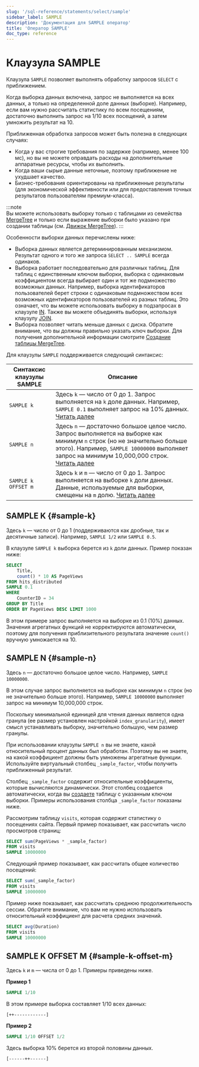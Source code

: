 ```yaml
---
slug: '/sql-reference/statements/select/sample'
sidebar_label: SAMPLE
description: 'Документация для SAMPLE оператор'
title: 'Оператор SAMPLE'
doc_type: reference
---
```

# Клаузула SAMPLE

Клаузула `SAMPLE` позволяет выполнять обработку запросов `SELECT` с приближением.

Когда выборка данных включена, запрос не выполняется на всех данных, а только на определенной доле данных (выборке). Например, если вам нужно рассчитать статистику по всем посещениям, достаточно выполнить запрос на 1/10 всех посещений, а затем умножить результат на 10.

Приближенная обработка запросов может быть полезна в следующих случаях:

- Когда у вас строгие требования по задержке (например, менее 100 мс), но вы не можете оправдать расходы на дополнительные аппаратные ресурсы, чтобы их выполнить.
- Когда ваши сырые данные неточные, поэтому приближение не ухудшает качество.
- Бизнес-требования ориентированы на приближенные результаты (для экономической эффективности или для предоставления точных результатов пользователям премиум-класса).

:::note    
Вы можете использовать выборку только с таблицами из семейства [MergeTree](../../../engines/table-engines/mergetree-family/mergetree.md) и только если выражение выборки было указано при создании таблицы (см. [Движок MergeTree](../../../engines/table-engines/mergetree-family/mergetree.md#table_engine-mergetree-creating-a-table)).
:::

Особенности выборки данных перечислены ниже:

- Выборка данных является детерминированным механизмом. Результат одного и того же запроса `SELECT .. SAMPLE` всегда одинаков.
- Выборка работает последовательно для различных таблиц. Для таблиц с единственным ключом выборки, выборка с одинаковым коэффициентом всегда выбирает один и тот же подмножество возможных данных. Например, выборка идентификаторов пользователей берет строки с одинаковым подмножеством всех возможных идентификаторов пользователей из разных таблиц. Это означает, что вы можете использовать выборку в подзапросах в клаузуле [IN](../../../sql-reference/operators/in.md). Также вы можете объединять выборки, используя клаузулу [JOIN](../../../sql-reference/statements/select/join.md).
- Выборка позволяет читать меньше данных с диска. Обратите внимание, что вы должны правильно указать ключ выборки. Для получения дополнительной информации смотрите [Создание таблицы MergeTree](../../../engines/table-engines/mergetree-family/mergetree.md#table_engine-mergetree-creating-a-table).

Для клаузулы `SAMPLE` поддерживается следующий синтаксис:

| Синтаксис клаузулы SAMPLE | Описание                                                                                                                                                                                                                                    |
|---------------------------|---------------------------------------------------------------------------------------------------------------------------------------------------------------------------------------------------------------------------------------------|
| `SAMPLE k`                | Здесь `k` — число от 0 до 1. Запрос выполняется на `k` доле данных. Например, `SAMPLE 0.1` выполняет запрос на 10% данных. [Читать далее](#sample-k)                                                                                          |
| `SAMPLE n`                | Здесь `n` — достаточно большое целое число. Запрос выполняется на выборке как минимум `n` строк (но не значительно больше этого). Например, `SAMPLE 10000000` выполняет запрос на минимум 10,000,000 строк. [Читать далее](#sample-n)       |
| `SAMPLE k OFFSET m`      | Здесь `k` и `m` — число от 0 до 1. Запрос выполняется на выборке `k` доли данных. Данные, используемые для выборки, смещены на `m` долю. [Читать далее](#sample-k-offset-m)                                                                         |

## SAMPLE K {#sample-k}

Здесь `k` — число от 0 до 1 (поддерживаются как дробные, так и десятичные записи). Например, `SAMPLE 1/2` или `SAMPLE 0.5`.

В клаузуле `SAMPLE k` выборка берется из `k` доли данных. Пример показан ниже:

```sql
SELECT
    Title,
    count() * 10 AS PageViews
FROM hits_distributed
SAMPLE 0.1
WHERE
    CounterID = 34
GROUP BY Title
ORDER BY PageViews DESC LIMIT 1000
```

В этом примере запрос выполняется на выборке из 0.1 (10%) данных. Значения агрегатных функций не корректируются автоматически, поэтому для получения приблизительного результата значение `count()` вручную умножается на 10.

## SAMPLE N {#sample-n}

Здесь `n` — достаточно большое целое число. Например, `SAMPLE 10000000`.

В этом случае запрос выполняется на выборке как минимум `n` строк (но не значительно больше этого). Например, `SAMPLE 10000000` выполняет запрос на минимум 10,000,000 строк.

Поскольку минимальной единицей для чтения данных является одна гранула (ее размер установлен настройкой `index_granularity`), имеет смысл устанавливать выборку, значительно большую, чем размер гранулы.

При использовании клаузулы `SAMPLE n` вы не знаете, какой относительный процент данных был обработан. Поэтому вы не знаете, на какой коэффициент должны быть умножены агрегатные функции. Используйте виртуальный столбец `_sample_factor`, чтобы получить приближенный результат.

Столбец `_sample_factor` содержит относительные коэффициенты, которые вычисляются динамически. Этот столбец создается автоматически, когда вы [создаете](../../../engines/table-engines/mergetree-family/mergetree.md#table_engine-mergetree-creating-a-table) таблицу с указанным ключом выборки. Примеры использования столбца `_sample_factor` показаны ниже.

Рассмотрим таблицу `visits`, которая содержит статистику о посещениях сайта. Первый пример показывает, как рассчитать число просмотров страниц:

```sql
SELECT sum(PageViews * _sample_factor)
FROM visits
SAMPLE 10000000
```

Следующий пример показывает, как рассчитать общее количество посещений:

```sql
SELECT sum(_sample_factor)
FROM visits
SAMPLE 10000000
```

Пример ниже показывает, как рассчитать среднюю продолжительность сессии. Обратите внимание, что вам не нужно использовать относительный коэффициент для расчета средних значений.

```sql
SELECT avg(Duration)
FROM visits
SAMPLE 10000000
```

## SAMPLE K OFFSET M {#sample-k-offset-m}

Здесь `k` и `m` — числа от 0 до 1. Примеры приведены ниже.

**Пример 1**

```sql
SAMPLE 1/10
```

В этом примере выборка составляет 1/10 всех данных:

`[++------------]`

**Пример 2**

```sql
SAMPLE 1/10 OFFSET 1/2
```

Здесь выборка 10% берется из второй половины данных.

`[------++------]`